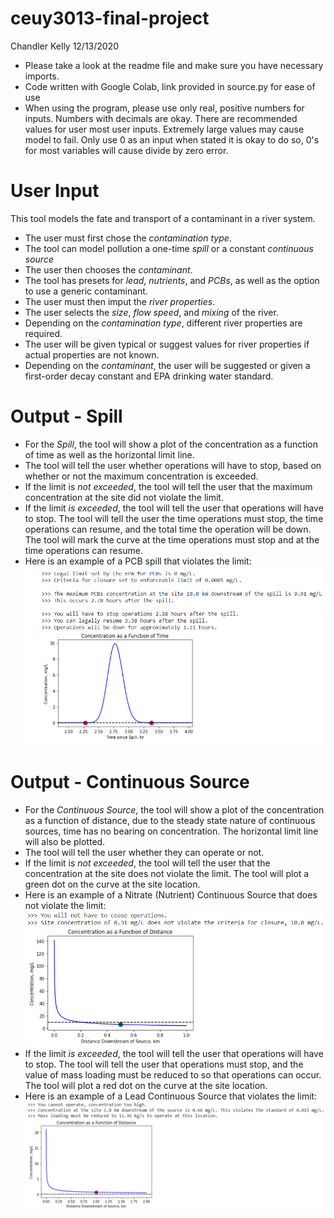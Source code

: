 # ceuy3013-final-project
Chandler Kelly
12/13/2020

*  Please take a look at the readme file and make sure you have necessary imports.
*  Code written with Google Colab, link provided in source.py for ease of use
*  When using the program, please use only real, positive numbers for inputs. Numbers with decimals are okay. There are recommended values for user most user inputs. Extremely large values may cause model to fail. Only use 0 as an input when stated it is okay to do so, 0's for most variables will cause divide by zero error.

# User Input
This tool models the fate and transport of a contaminant in a river system.
*  The user must first chose the *contamination type*.
*  The tool can model pollution a one-time *spill* or a constant *continuous source*
*  The user then chooses the *contaminant*.
*  The tool has presets for *lead*, *nutrients*, and *PCBs*, as well as the option to use a generic contaminant.
*  The user must then imput the *river properties*.
*  The user selects the *size*, *flow speed*, and *mixing* of the river.
*  Depending on the *contamination type*, different river properties are required.
*  The user will be given typical or suggest values for river properties if actual properties are not known.
*  Depending on the *contaminant*, the user will be suggested or given a first-order decay constant and EPA drinking water standard.

# Output - Spill
*  For the *Spill*, the tool will show a plot of the concentration as a function of time as well as the horizontal limit line.
*  The tool will tell the user whether operations will have to stop, based on whether or not the maximum concentration is exceeded.
*  If the limit is *not exceeded*, the tool will tell the user that the maximum concentration at the site did not violate the limit.
*  If the limit *is exceeded*, the tool will tell the user that operations will have to stop. The tool will tell the user the time operations must stop, the time operations can resume, and the total time the operation will be down. The tool will mark the curve at the time operations must stop and at the time operations can resume.
*  Here is an example of a PCB spill that violates the limit:
![PCB Spill](https://github.com/chandler-kelly/ceuy3013-final-project/blob/main/PCB%20Spill%20Output.PNG)

# Output - Continuous Source
*  For the *Continuous Source*, the tool will show a plot of the concentration as a function of distance, due to the steady state nature of continuous sources, time has no bearing on concentration. The horizontal limit line will also be plotted.
*  The tool will tell the user whether they can operate or not.
*  If the limit is *not exceeded*, the tool will tell the user that the concentration at the site does not violate the limit. The tool will plot a green dot on the curve at the site location.
*  Here is an example of a Nitrate (Nutrient) Continuous Source that does not violate the limit:
![Nutrient Cont Source](https://github.com/chandler-kelly/ceuy3013-final-project/blob/main/Nutrient%20Cont%20Source%20Output.PNG)
*  If the limit *is exceeded*, the tool will tell the user that operations will have to stop. The tool will tell the user that operations must stop, and the value of mass loading must be reduced to so that operations can occur. The tool will plot a red dot on the curve at the site location.
*  Here is an example of a Lead Continuous Source that violates the limit:
![Lead Cont Source](https://github.com/chandler-kelly/ceuy3013-final-project/blob/main/Lead%20Cont%20Source%20Output.PNG)

